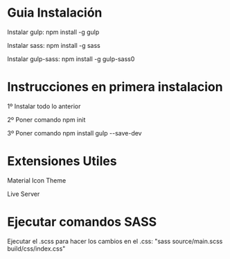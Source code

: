 # Guia Instalación

Instalar gulp: npm install -g gulp 

Instalar sass: npm install -g sass

Instalar gulp-sass: npm install -g gulp-sass0


# Instrucciones en primera instalacion

1º Instalar todo lo anterior

2º Poner comando npm init

3º Poner comando npm install gulp --save-dev


# Extensiones Utiles

Material Icon Theme

Live Server


# Ejecutar comandos SASS

Ejecutar el .scss para hacer los cambios en el .css:  "sass source/main.scss build/css/index.css"
